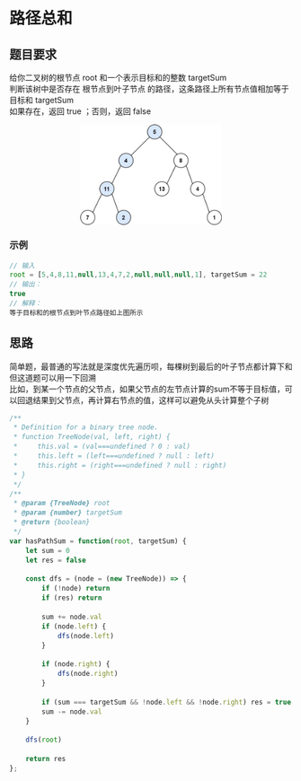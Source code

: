 # 路径总和

## 题目要求

给你二叉树的根节点 root 和一个表示目标和的整数 targetSum  
判断该树中是否存在 根节点到叶子节点 的路径，这条路径上所有节点值相加等于目标和 targetSum  
如果存在，返回 true ；否则，返回 false

<img src="./imgs/pathsum1.jpg" alt="" style="display:block;margin:0 auto;width:50%;height:auto;" />

### 示例

```js
// 输入
root = [5,4,8,11,null,13,4,7,2,null,null,null,1], targetSum = 22
// 输出：
true
// 解释：
等于目标和的根节点到叶节点路径如上图所示
```

## 思路

简单题，最普通的写法就是深度优先遍历呗，每棵树到最后的叶子节点都计算下和  
但这道题可以用一下回溯  
比如，到某一个节点的父节点，如果父节点的左节点计算的sum不等于目标值，可以回退结果到父节点，再计算右节点的值，这样可以避免从头计算整个子树

```js
/**
 * Definition for a binary tree node.
 * function TreeNode(val, left, right) {
 *     this.val = (val===undefined ? 0 : val)
 *     this.left = (left===undefined ? null : left)
 *     this.right = (right===undefined ? null : right)
 * }
 */
/**
 * @param {TreeNode} root
 * @param {number} targetSum
 * @return {boolean}
 */
var hasPathSum = function(root, targetSum) {
    let sum = 0
    let res = false

    const dfs = (node = (new TreeNode)) => {
        if (!node) return
        if (res) return

        sum += node.val
        if (node.left) {
            dfs(node.left)
        }

        if (node.right) {
            dfs(node.right)
        }

        if (sum === targetSum && !node.left && !node.right) res = true
        sum -= node.val
    }

    dfs(root)

    return res
};
```
